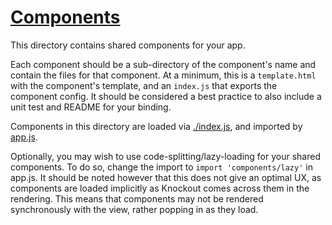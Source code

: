 # [Components](http://knockoutjs.com/documentation/component-overview.html)

This directory contains shared components for your app.

Each component should be a sub-directory of the component's name and contain the files
for that component. At a minimum, this is a `template.html` with the component's
template, and an `index.js` that exports the component config. It should be considered
a best practice to also include a unit test and README for your binding.

Components in this directory are loaded via [./index.js](./index.js), and imported by [app.js](../../app.js).

Optionally, you may wish to use code-splitting/lazy-loading for your shared components.
To do so, change the import to `import 'components/lazy'` in app.js. It should
be noted however that this does not give an optimal UX, as components are loaded
implicitly as Knockout comes across them in the rendering. This means that components
may not be rendered synchronously with the view, rather popping in as they load.
